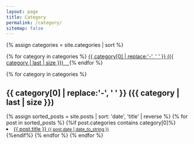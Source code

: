 ```yaml
---
layout: page
title: Category
permalink: /category/
sitemap: false
---
```


<!-- 전체 카테고리를 수평으로 나열 -->
<div>
{% assign categories = site.categories | sort %}

{% for category in categories %}
  <span class="site-tag">
    <a href="#{{ category | first | slugify }}">
      {{ category[0] | replace:'-', ' ' }} ({{ category | last | size }}) &nbsp;&nbsp;
    </a>
  </span>
{% endfor %}
</div>

<!-- 각 카테고리와 그에 해당하는 내용 출력 -->
<div id="index">
{% for category in categories %}
 <a name="{{ category[0] }}"></a>
 <h2>{{ category[0] | replace:'-', ' ' }} ({{ category | last | size }})</h2>
 <!--{% assign sorted_posts = site.posts | sort: 'title' %}--> <!--이건 제목별로 정렬-->
 {% assign sorted_posts = site.posts | sort: 'date', 'title' | reverse %} <!-- 이건 날짜별로 정렬 -->
 {% for post in sorted_posts %}
  {%if post.categories contains category[0]%}
    <a class="post-title" href="{{ site.baseurl }}{{ post.url }}">
      <li>
        {{ post.title }}
        <small class="post-date">{{ post.date |  date_to_string }}</small>
      </li>
    </a>
  {%endif%}
 {% endfor %}
{% endfor %}
</div>
